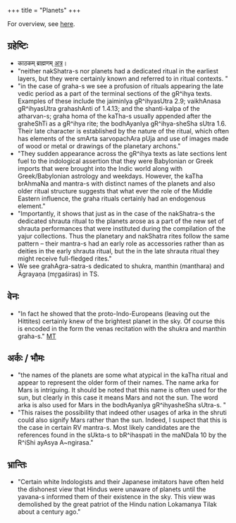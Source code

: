 +++
title = "Planets"
+++

For overview, see [here](../../matnraH/lokAntaram/).

## ग्रहेष्टिः
- काठकम् ब्राह्मणम् [अत्र](../../../kalpaH/brAhmaNam/kAThakam/graheShTiH/)।
- "neither nakShatra-s nor planets had a dedicated ritual in the earliest layers, but they were certainly known and referred to in ritual contexts. "
- "in the case of graha-s we see a profusion of rituals appearing the late vedic period as a part of the terminal sections of the gR^ihya texts. Examples of these include the jaiminIya gR^ihyasUtra 2.9; vaikhAnasa gR^ihyasUtra grahashAnti of 1.4.13; and the shanti-kalpa of the atharvan-s; graha homa of the kaTha-s usually appended after the graheShTi as a gR^ihya rite; the bodhAyanIya gR^ihya-sheSha sUtra 1.6. Their late character is established by the nature of the ritual, which often has elements of the smArta sarvopachAra pUja and use of images made of wood or metal or drawings of the planetary archons."
- "They sudden appearance across the gR^ihya texts as late sections lent fuel to the indological assertion that they were Babylonian or Greek imports that were brought into the Indic world along with Greek/Babylonian astrology and weekdays. However, the kaTha brAhmaNa and mantra-s with distinct names of the planets and also older ritual structure suggests that what ever the role of the Middle Eastern influence, the graha rituals certainly had an endogenous element."
- "Importantly, it shows that just as in the case of the nakShatra-s the dedicated shrauta ritual to the planets arose as a part of the new set of shrauta performances that were instituted during the compilation of the yajur collections. Thus the planetary and nakShatra rites follow the same pattern – their mantra-s had an early role as accessories rather than as deities in the early shrauta ritual, but the in the late shrauta ritual they might receive full-fledged rites."
- We see grahAgra-satra-s dedicated to shukra, manthin (manthara) and Āgrayaṇa (mr̥gaśiras) in TS.  

## वेनः
- "In fact he showed that the proto-Indo-Europeans (leaving out the Hittites) certainly knew of the brightest planet in the sky. Of course this is encoded in the form the venas recitation with the shukra and manthin graha-s." [MT](https://manasataramgini.wordpress.com/2010/02/18/the-oldest-surviving-planetary-ritual-of-the-hindus/)

## अर्कः / भौमः
- "the names of the planets are some what atypical in the kaTha ritual and appear to represent the older form of their names. The name arka for Mars is intriguing. It should be noted that this name is often used for the sun, but clearly in this case it means Mars and not the sun. The word arka is also used for Mars in the bodhAyanIya gR^ihyasheSha sUtra-s. "
- "This raises the possibility that indeed other usages of arka in the shruti could also signify Mars rather than the sun. Indeed, I suspect that this is the case in certain RV mantra-s. Most likely candidates are the references found in the sUkta-s to bR^ihaspati in the maNDala 10 by the R^iShi ayAsya A~ngirasa."

## भ्रान्तिः
- "Certain white Indologists and their Japanese imitators have often held the dishonest view that Hindus were unaware of planets until the yavana-s informed them of their existence in the sky. This view was demolished by the great patriot of the Hindu nation Lokamanya Tilak about a century ago."

